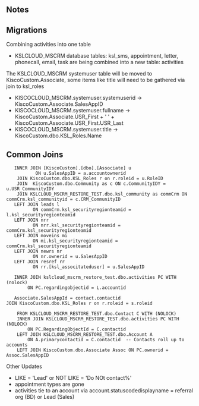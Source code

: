 
## Notes

## Migrations

Combining activities into one table
- KSLCLOUD_MSCRM database tables: ksl_sms, appointment, letter, phonecall, email, task are being combined into a new table: activities

The KSLCLOUD_MSCRM systemuser table will be moved to KiscoCustom.Associate, some items like title will need to be gathered via join to ksl_roles
- KISCOCLOUD_MSCRM.systemuser.systemuserid → KiscoCustom.Associate.SalesAppID
- KISCOCLOUD_MSCRM.systemuser.fullname → KiscoCustom.Associate.USR_First + ' ' +  KiscoCustom.Associate.USR_First.USR_Last
- KISCOCLOUD_MSCRM.systemuser.title → KiscoCustom.dbo.KSL_Roles.Name 

## Common Joins
```
   INNER JOIN [KiscoCustom].[dbo].[Associate] u
           ON u.SalesAppID = a.accountownerid
    JOIN KiscoCustom.dbo.KSL_Roles r on r.roleid = u.RoleID
    JOIN  KiscoCustom.dbo.Community as c ON c.CommunityIDY = u.USR_CommunityIDY
    JOIN KSLCLOUD_MSCRM_RESTORE_TEST.dbo.ksl_community as commCrm ON commCrm.ksl_communityid = c.CRM_CommunityID
   LEFT JOIN leads l
          ON commCrm.ksl_securityregionteamid = l.ksl_securityregionteamid
   LEFT JOIN nrr
          ON nrr.ksl_securityregionteamid = commCrm.ksl_securityregionteamid
   LEFT JOIN moveins mi
          ON mi.ksl_securityregionteamid = commCrm.ksl_securityregionteamid
   LEFT JOIN newrs nr
          ON nr.ownerid = u.SalesAppID
   LEFT JOIN resref rr
          ON rr.[ksl_associtateduser] = u.SalesAppID
          
   INNER JOIN kslcloud_mscrm_restore_test.dbo.activities PC WITH (nolock)
        ON PC.regardingobjectid = L.accountid
        
   Associate.SalesAppId = contact.contactid
JOIN KiscoCustom.dbo.KSL_Roles r on r.roleid = s.roleid

    FROM KSLCLOUD_MSCRM_RESTORE_TEST.dbo.Contact C WITH (NOLOCK)
    INNER JOIN KSLCLOUD_MSCRM_RESTORE_TEST.dbo.activities PC WITH (NOLOCK) 
        ON PC.RegardingObjectId = C.contactid
    LEFT JOIN KSLCLOUD_MSCRM_RESTORE_TEST.dbo.Account A 
        ON A.primarycontactid = C.contactid  -- Contacts roll up to accounts
    LEFT JOIN KiscoCustom.dbo.Associate Assoc ON PC.ownerid = Assoc.SalesAppID
```


Other Updates
- LIKE = 'Lead' or NOT LIKE = 'Do NOt contact%'
- appointment types are gone
- activities tie to an account via account.statuscodedisplayname = referral org (BD) or Lead (Sales)